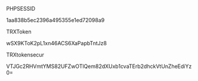 PHPSESSID

1aa838b5ec2396a495355e1ed72098a9

TRXToken

wSX9KToK2pL1xn46ACS6XaPapbTntJz8

TRXtokensecur

VTJGc2RHVmtYMS82UFZwOTlQem82dXUxb1cvaTErb2dhckVtUnZheEdiYz0=

